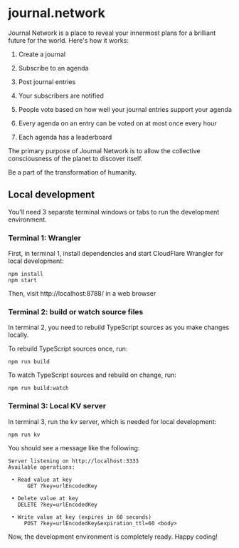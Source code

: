 # journal.network

Journal Network is a place to reveal your innermost plans for a brilliant future for the world. Here's how it works:

1. Create a journal

2. Subscribe to an agenda

3. Post journal entries

4. Your subscribers are notified

5. People vote based on how well your journal entries support your agenda

6. Every agenda on an entry can be voted on at most once every hour

7. Each agenda has a leaderboard

The primary purpose of Journal Network is to allow the collective consciousness of the planet to discover itself.

Be a part of the transformation of humanity.

## Local development

You'll need 3 separate terminal windows or tabs to run the development environment.

### Terminal 1: Wrangler

First, in terminal 1, install dependencies and start CloudFlare Wrangler for local development:

```
npm install
npm start
```

Then, visit http://localhost:8788/ in a web browser

### Terminal 2: build or watch source files

In terminal 2, you need to rebuild TypeScript sources as you make changes locally.

To rebuild TypeScript sources once, run:

```
npm run build
```

To watch TypeScript sources and rebuild on change, run:

```
npm run build:watch
```

### Terminal 3: Local KV server

In terminal 3, run the kv server, which is needed for local development:

```
npm run kv
```

You should see a message like the following:

```
Server listening on http://localhost:3333
Available operations:

 • Read value at key
      GET ?key=urlEncodedKey

 • Delete value at key
   DELETE ?key=urlEncodedKey

 • Write value at key (expires in 60 seconds)
     POST ?key=urlEncodedKey&expiration_ttl=60 <body>

```

Now, the development environment is completely ready. Happy coding!
